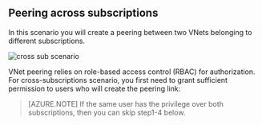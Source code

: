 ## Peering across subscriptions
In this scenario you will create a peering between two VNets belonging to different subscriptions.

![cross sub scenario](./media/virtual-networks-create-vnetpeering-scenario-crosssub-include/figure01.PNG)

VNet peering relies on role-based access control (RBAC) for authorization. For cross-subscriptions scenario, you first need to grant sufficient permission to users who will create the peering link:

> [AZURE.NOTE]
> If the same user has the privilege over both subscriptions, then you can skip step1-4 below.
> 
> 

